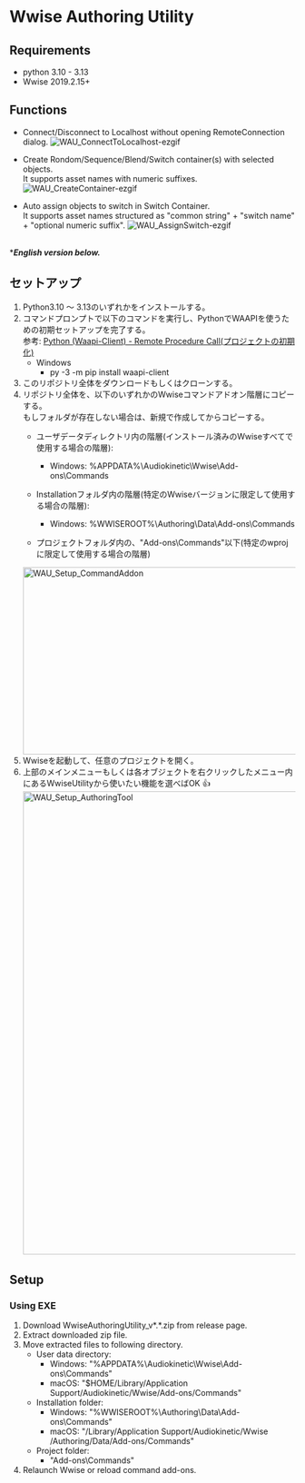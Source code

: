 # Wwise Authoring Utility

## Requirements
* python 3.10 - 3.13
* Wwise 2019.2.15+

## Functions
* Connect/Disconnect to Localhost without opening RemoteConnection dialog.
![WAU_ConnectToLocalhost-ezgif](https://github.com/user-attachments/assets/3a10d16f-ef84-4f2d-a41b-0cfd9a4ca730)

* Create Rondom/Sequence/Blend/Switch container(s) with selected objects.\
  It supports asset names with numeric suffixes.
![WAU_CreateContainer-ezgif](https://github.com/user-attachments/assets/57e77f2d-305a-45d1-a8f4-1cb17ff8a6a4)

* Auto assign objects to switch in Switch Container.\
  It supports asset names structured as "common string" + "switch name" + "optional numeric suffix".
![WAU_AssignSwitch-ezgif](https://github.com/user-attachments/assets/1a7a4779-3872-4417-b575-5af91ed834ed)

\
****English version below.***
## セットアップ
1. Python3.10 ～ 3.13のいずれかをインストールする。
1. コマンドプロンプトで以下のコマンドを実行し、PythonでWAAPIを使うための初期セットアップを完了する。\
参考: [Python (Waapi-Client) - Remote Procedure Call(プロジェクトの初期化)](https://www.audiokinetic.com/ja/public-library/2024.1.9_8920/?source=SDK&id=waapi_client_python_rpc.html#waapi_client_python_rpc_init)
	* Windows
		* py -3 -m pip install waapi-client
1. このリポジトリ全体をダウンロードもしくはクローンする。
1. リポジトリ全体を、以下のいずれかのWwiseコマンドアドオン階層にコピーする。\
   もしフォルダが存在しない場合は、新規で作成してからコピーする。
	* ユーザデータディレクトリ内の階層(インストール済みのWwiseすべてで使用する場合の階層):
		* Windows: %APPDATA%\Audiokinetic\Wwise\Add-ons\Commands
	* Installationフォルダ内の階層(特定のWwiseバージョンに限定して使用する場合の階層):
		* Windows: %WWISEROOT%\Authoring\Data\Add-ons\Commands

	* プロジェクトフォルダ内の、"Add-ons\Commands"以下(特定のwprojに限定して使用する場合の階層)
	<img width="625" height="330" alt="WAU_Setup_CommandAddon" src="https://github.com/user-attachments/assets/3082db3a-1c43-4f69-97df-9aa94ba99fc9" />
1. Wwiseを起動して、任意のプロジェクトを開く。
1. 上部のメインメニューもしくは各オブジェクトを右クリックしたメニュー内にあるWwiseUtilityから使いたい機能を選べばOK :+1:
	<img width="781" height="816" alt="WAU_Setup_AuthoringTool" src="https://github.com/user-attachments/assets/09854642-2c38-4e60-9075-fde124ce0d8c" />

## Setup
### Using EXE
1. Download WwiseAuthoringUtility_v*.*.zip from release page.
1. Extract downloaded zip file.
1. Move extracted files to following directory.
	* User data directory:
		* Windows: "%APPDATA%\\Audiokinetic\\Wwise\\Add-ons\\Commands"
		* macOS: "$HOME/Library/Application Support/Audiokinetic/Wwise/Add-ons/Commands"
	* Installation folder:
		* Windows: "%WWISEROOT%\\Authoring\\Data\\Add-ons\\Commands"
		* macOS: "/Library/Application Support/Audiokinetic/Wwise <version>/Authoring/Data/Add-ons/Commands"
	* Project folder:
		* "Add-ons\\Commands"
1. Relaunch Wwise or reload command add-ons.
